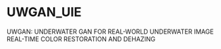 # UWGAN_UIE
UWGAN: UNDERWATER GAN FOR REAL-WORLD UNDERWATER IMAGE REAL-TIME COLOR RESTORATION AND DEHAZING
